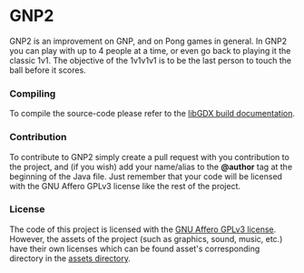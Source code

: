 GNP2
====

GNP2 is an improvement on GNP, and on Pong games in general. In GNP2 you can play with up to 4 people at a time, or even go back to playing it the classic 1v1. The objective of the 1v1v1v1 is to be the last person to touch the ball before it scores.

### Compiling
To compile the source-code please refer to the [libGDX build documentation](https://github.com/libgdx/libgdx/wiki/Gradle-on-the-Commandline).

### Contribution
To contribute to GNP2 simply create a pull request with you contribution to the project, and (if you wish) add your name/alias to the __@author__ tag at the beginning of the Java file. Just remember that your code will be licensed with the GNU Affero GPLv3 license like the rest of the project.

### License
The code of this project is licensed with the [GNU Affero GPLv3 license](LICENSE). However, the assets of the project (such as graphics, sound, music, etc.) have their own licenses which can be found asset's corresponding directory in the [assets directory](core/assets/).
